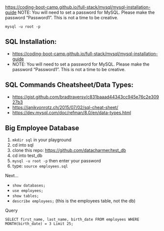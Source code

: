 https://coding-boot-camp.github.io/full-stack/mysql/mysql-installation-guide
NOTE: You will need to set a password for MySQL. Please make the password “Password1”. This is not a time to be creative.

`mysql -u root -p`

## SQL Installation:

- https://coding-boot-camp.github.io/full-stack/mysql/mysql-installation-guide
- NOTE: You will need to set a password for MySQL. Please make the password “Password1”. This is not a time to be creative.

## SQL Commands Cheatsheet/Data Types:

- https://gist.github.com/bradtraversy/c831baaad44343cc945e76c2e30927b3
- https://janikvonrotz.ch/2015/07/02/sql-cheat-sheet/
- https://dev.mysql.com/doc/refman/8.0/en/data-types.html

## Big Employee Database

1. `mkdir sql` in your playground
2. cd into sql
3. clone this repo: https://github.com/datacharmer/test_db
4. cd into test_db
5. `mysql -u root -p`  then enter your password
6. type: `source employees.sql`


Next...
- `show databases;`
- `use employees;`
- `show tables;`
- `describe employees;`  (this is the employees table, not the db)

Query

`SELECT first_name, last_name, birth_date FROM employees WHERE MONTH(birth_date) = 3 Limit 25;`